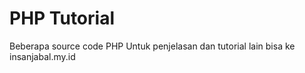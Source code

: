 # PHP Tutorial
Beberapa source code PHP
Untuk penjelasan dan tutorial lain bisa ke insanjabal.my.id
